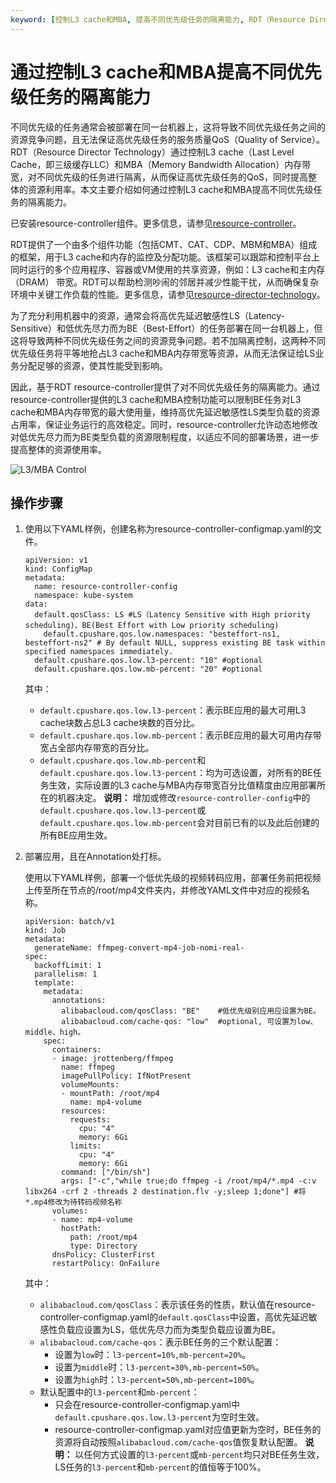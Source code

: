 ```yaml
---
keyword: [控制L3 cache和MBA, 提高不同优先级任务的隔离能力, RDT（Resource Director Technology）]
---
```


# 通过控制L3 cache和MBA提高不同优先级任务的隔离能力

不同优先级的任务通常会被部署在同一台机器上，这将导致不同优先级任务之间的资源竞争问题，且无法保证高优先级任务的服务质量QoS（Quality of Service）。RDT（Resource Director Technology）通过控制L3 cache（Last Level Cache，即三级缓存LLC）和MBA（Memory Bandwidth Allocation）内存带宽，对不同优先级的任务进行隔离，从而保证高优先级任务的QoS，同时提高整体的资源利用率。本文主要介绍如何通过控制L3 cache和MBA提高不同优先级任务的隔离能力。

已安装resource-controller组件。更多信息，请参见[resource-controller](/intl.zh-CN/产品发布记录/组件介绍与变更记录/其他/resource-controller.md)。

RDT提供了一个由多个组件功能（包括CMT、CAT、CDP、MBM和MBA）组成的框架，用于L3 cache和内存的监控及分配功能。该框架可以跟踪和控制平台上同时运行的多个应用程序、容器或VM使用的共享资源，例如：L3 cache和主内存（DRAM） 带宽。RDT可以帮助检测吵闹的邻居并减少性能干扰，从而确保复杂环境中关键工作负载的性能。更多信息，请参见[resource-director-technology](https://www.intel.com/content/www/us/en/architecture-and-technology/resource-director-technology.html)。

为了充分利用机器中的资源，通常会将高优先延迟敏感性LS（Latency-Sensitive）和低优先尽力而为BE（Best-Effort）的任务部署在同一台机器上，但这将导致两种不同优先级任务之间的资源竞争问题。若不加隔离控制，这两种不同优先级任务将平等地抢占L3 cache和MBA内存带宽等资源，从而无法保证给LS业务分配足够的资源，使其性能受到影响。

因此，基于RDT resource-controller提供了对不同优先级任务的隔离能力。通过resource-controller提供的L3 cache和MBA控制功能可以限制BE任务对L3 cache和MBA内存带宽的最大使用量，维持高优先延迟敏感性LS类型负载的资源占用率，保证业务运行的高效稳定。同时，resource-controller允许动态地修改对低优先尽力而为BE类型负载的资源限制程度，以适应不同的部署场景，进一步提高整体的资源使用率。

![L3/MBA Control](https://static-aliyun-doc.oss-accelerate.aliyuncs.com/assets/img/zh-CN/2803375261/p292233.png)

## 操作步骤

1.  使用以下YAML样例，创建名称为resource-controller-configmap.yaml的文件。

    ```
    apiVersion: v1
    kind: ConfigMap
    metadata:
      name: resource-controller-config
      namespace: kube-system
    data:
      default.qosClass: LS #LS（Latency Sensitive with High priority scheduling)、BE(Best Effort with Low priority scheduling)
        default.cpushare.qos.low.namespaces: "besteffort-ns1, besteffort-ns2" # By default NULL, suppress existing BE task within specified namespaces immediately.
      default.cpushare.qos.low.l3-percent: "10" #optional
      default.cpushare.qos.low.mb-percent: "20" #optional
    ```

    其中：

    -   `default.cpushare.qos.low.l3-percent`：表示BE应用的最大可用L3 cache块数占总L3 cache块数的百分比。
    -   `default.cpushare.qos.low.mb-percent`：表示BE应用的最大可用内存带宽占全部内存带宽的百分比。
    -   `default.cpushare.qos.low.mb-percent`和`default.cpushare.qos.low.l3-percent`：均为可选设置，对所有的BE任务生效，实际设置的L3 cache与MBA内存带宽百分比值精度由应用部署所在的机器决定。
    **说明：** 增加或修改`resource-controller-config`中的`default.cpushare.qos.low.l3-percent`或`default.cpushare.qos.low.mb-percent`会对目前已有的以及此后创建的所有BE应用生效。

2.  部署应用，且在Annotation处打标。

    使用以下YAML样例，部署一个低优先级的视频转码应用，部署任务前把视频上传至所在节点的/root/mp4文件夹内，并修改YAML文件中对应的视频名称。

    ```
    apiVersion: batch/v1
    kind: Job
    metadata:
      generateName: ffmpeg-convert-mp4-job-nomi-real-
    spec:
      backoffLimit: 1
      parallelism: 1
      template:
        metadata:
          annotations:
            alibabacloud.com/qosClass: "BE"    #低优先级别应用应设置为BE。
            alibabacloud.com/cache-qos: "low"  #optional, 可设置为low、middle、high。
        spec:
          containers:
          - image: jrottenberg/ffmpeg
            name: ffmpeg
            imagePullPolicy: IfNotPresent
            volumeMounts:
            - mountPath: /root/mp4 
              name: mp4-volume
            resources:
              requests:
                cpu: "4"
                memory: 6Gi
              limits:
                cpu: "4"
                memory: 6Gi
            command: ["/bin/sh"]
            args: ["-c","while true;do ffmpeg -i /root/mp4/*.mp4 -c:v libx264 -crf 2 -threads 2 destination.flv -y;sleep 1;done"] #将*.mp4修改为待转码视频名称
          volumes:
          - name: mp4-volume
            hostPath:
              path: /root/mp4
              type: Directory
          dnsPolicy: ClusterFirst
          restartPolicy: OnFailure
    ```

    其中：

    -   `alibabacloud.com/qosClass`：表示该任务的性质，默认值在resource-controller-configmap.yaml的`default.qosClass`中设置，高优先延迟敏感性负载应设置为LS，低优先尽力而为类型负载应设置为BE。
    -   `alibabacloud.com/cache-qos`：表示BE任务的三个默认配置：
        -   设置为`low`时：`l3-percent=10%,mb-percent=20%`。
        -   设置为`middle`时：`l3-percent=30%,mb-percent=50%`。
        -   设置为`high`时：`l3-percent=50%,mb-percent=100%`。
    -   默认配置中的`l3-percent`和`mb-percent`：
        -   只会在resource-controller-configmap.yaml中`default.cpushare.qos.low.l3-percent`为空时生效。
        -   resource-controller-configmap.yaml对应值更新为空时，BE任务的资源将自动按照`alibabacloud.com/cache-qos`值恢复默认配置。
    **说明：** 以任何方式设置的`l3-percent`或`mb-percent`均只对BE任务生效，LS任务的`l3-percent`和`mb-percent`的值恒等于100%。


